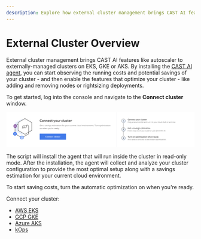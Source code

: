 ```yaml
---
description: Explore how external cluster management brings CAST AI features to externally managed clusters in EKS, GKE or AKS.
---
```


# External Cluster Overview

External cluster management brings CAST AI features like autoscaler to externally-managed clusters on EKS, GKE
or AKS. By installing the [CAST AI agent](https://github.com/castai/k8s-agent), you can start observing the running costs and potential savings of your cluster - and then enable the features that optimize your cluster - like adding and removing nodes or rightsizing deployments.

To get started, log into the console and navigate to the **Connect cluster** window.

![img.png](../screenshots/connect-cluster.png)

The script will install the agent that will run inside the cluster in read-only mode. After the installation, the agent will collect and analyze your cluster configuration to provide the most optimal setup along with a savings estimation for your current cloud environment.

To start saving costs, turn the automatic optimization on when you're ready.

Connect your cluster:

- [AWS EKS](./eks/eks.md)
- [GCP GKE](./gke/gke.md)
- [Azure AKS](./aks/aks.md)
- [kOps](./kops/kops.md)
